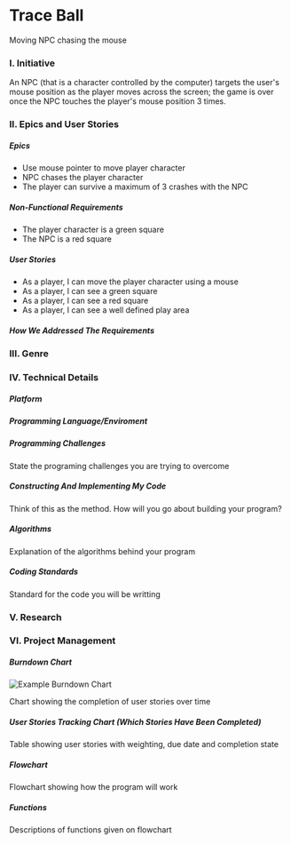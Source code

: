 # Trace Ball
Moving NPC chasing the mouse

### I. Initiative
An NPC (that is a character controlled by the computer) targets the user's mouse position as the player moves across the screen; the game is over once the NPC touches the player's mouse position 3 times. 

### II. Epics and User Stories

##### Epics
- Use mouse pointer to move player character
- NPC chases the player character
- The player can survive a maximum of 3 crashes with the NPC

##### Non-Functional Requirements
- The player character is a green square
- The NPC is a red square

##### User Stories

- As a player, I can move the player character using a mouse 
- As a player, I can see a green square 
- As a player, I can see a red square 
- As a player, I can see a well defined play area 

##### How We Addressed The Requirements



### III. Genre

### IV. Technical Details

##### Platform


##### Programming Language/Enviroment


##### Programming Challenges
State the programing challenges you are trying to overcome
 
##### Constructing And Implementing My Code

Think of this as the method. How will you go about building your program?

##### Algorithms

Explanation of the algorithms behind your program
 
##### Coding Standards 
Standard for the code you will be writting 

### V. Research

### VI. Project Management

##### Burndown Chart

![Example Burndown Chart](https://upload.wikimedia.org/wikipedia/commons/8/8e/SampleBurndownChart.svg)

Chart showing the completion of user stories over time

##### User Stories Tracking Chart (Which Stories Have Been Completed)

Table showing user stories with weighting, due date and completion state

##### Flowchart

Flowchart showing how the program will work

##### Functions

Descriptions of functions given on flowchart
